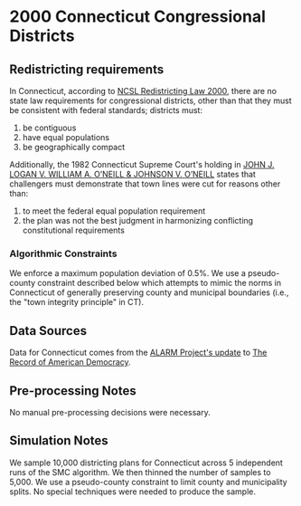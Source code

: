 # 2000 Connecticut Congressional Districts

## Redistricting requirements
In Connecticut, according to [NCSL Redistricting Law 2000](https://web.archive.org/web/20041216185957/https://www.senate.mn/departments/scr/redist/red2000/Tab5appx.htm), there are no state law requirements for congressional districts, other than that they must be consistent with federal standards; districts must:

1. be contiguous
1. have equal populations
1. be geographically compact

Additionally, the 1982 Connecticut Supreme Court's holding in [JOHN J. LOGAN V. WILLIAM A. O’NEILL & JOHNSON V. O’NEILL](https://www.cga.ct.gov/red2011/documents/CASESUM/2011CASESUM-20110426_OLR%20Report%20Court%20Challenges%20to%20Connecticut%20Redistricting%20Plans.pdf) states that challengers must demonstrate that town lines were cut for reasons other than:

1. to meet the federal equal population requirement
1. the plan was not the best judgment in harmonizing conflicting constitutional requirements 

### Algorithmic Constraints
We enforce a maximum population deviation of 0.5%.
We use a pseudo-county constraint described below which attempts to mimic the norms in Connecticut of generally preserving county and municipal boundaries (i.e., the "town integrity principle" in CT).

## Data Sources
Data for Connecticut comes from the [ALARM Project's update](https://dataverse.harvard.edu/dataset.xhtml?persistentId=doi:10.7910/DVN/ZV5KF3) to [The Record of American Democracy](https://road.hmdc.harvard.edu/).

## Pre-processing Notes
No manual pre-processing decisions were necessary.

## Simulation Notes
We sample 10,000 districting plans for Connecticut across 5 independent runs of the SMC algorithm.
We then thinned the number of samples to 5,000. 
We use a pseudo-county constraint to limit county and municipality splits.
No special techniques were needed to produce the sample.
